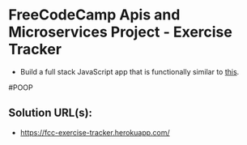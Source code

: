 # FreeCodeCamp Apis and Microservices Project - Exercise Tracker

* Build a full stack JavaScript app that is functionally similar to [this](https://fuschia-custard.glitch.me/).

#POOP
## Solution URL(s):
  * https://fcc-exercise-tracker.herokuapp.com/
